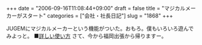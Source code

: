 +++
date = "2006-09-16T11:08:44+09:00"
draft = false
title = "マジカルメーカーがスタート"
categories = ["会社・社長日記"]
slug = "1868"
+++

JUGEMにマジカルメーカーという機能がついた。おもろ。僕もいろいろ遊んでみよっと。
■<a href="http://paperboy.jugem.cc/?eid=127" target="_blank">詳しい使い方</a>
さて、今から福岡出張から帰りますー。
